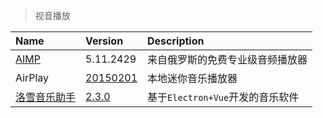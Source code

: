 > 视音播放

| Name               | Version             | Description                      |
| :----------------- | :------------------ | :------------------------------- |
| [AIMP]             | 5.11.2429           | 来自俄罗斯的免费专业级音频播放器 |
| AirPlay            | [20150201][AP-Down] | 本地迷你音乐播放器               |
| [洛雪音乐助手][LX] | [2.3.0][LX-Down]    | 基于`Electron+Vue`开发的音乐软件 |

[AIMP]: https://www.aimp.ru/ '跳转主页'
[AP-Down]: https://www.lanzouj.com/i7cgneh '跳转下载页'
[LX]: https://github.com/lyswhut/lx-music-desktop '跳转主页'
[LX-Down]: https://lxmusic.toside.cn/download '跳转下载页'
